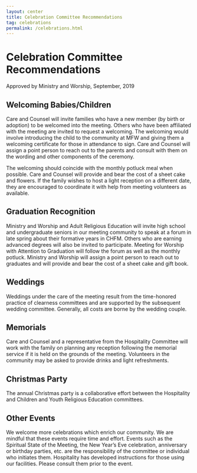 ```yaml
---
layout: center
title: Celebration Committee Recommendations
tag: celebrations
permalink: /celebrations.html
---
```

# Celebration Committee Recommendations
Approved by Ministry and Worship, September, 2019

## Welcoming Babies/Children
Care and Counsel will invite families who have a new member (by birth or
adoption) to be welcomed into the meeting. Others who have been affiliated
with the meeting are invited to request a welcoming. The welcoming would
involve introducing the child to the community at MFW and giving them a
welcoming certificate for those in attendance to sign. Care and Counsel will
assign a point person to reach out to the parents and consult with them on the
wording and other components of the ceremony.

The welcoming should coincide with the monthly potluck meal when possible. Care and
Counsel will provide and bear the cost of a sheet cake and flowers. If the family wishes to host
a light reception on a different date, they are encouraged to coordinate it with help from
meeting volunteers as available.

## Graduation Recognition
Ministry and Worship and Adult Religious Education will invite high school and
undergraduate seniors in our meeting community to speak at a forum in late
spring about their formative years in CHFM. Others who are earning advanced
degrees will also be invited to participate. Meeting for Worship with
Attention to Graduation will follow the forum as well as the monthly potluck.
Ministry and Worship will assign a point person to reach out to graduates and
will provide and bear the cost of a sheet cake and gift book.

## Weddings
Weddings under the care of the meeting result from the time-honored practice
of clearness committees and are supported by the subsequent wedding
committee. Generally, all costs are borne by the wedding couple.

## Memorials
Care and Counsel and a representative from the Hospitality Committee will work
with the family on planning any reception following the memorial service if it
is held on the grounds of the meeting. Volunteers in the community may be
asked to provide drinks and light refreshments.

## Christmas Party
The annual Christmas party is a collaborative effort between the Hospitality
and Children and Youth Religious Education committees.

## Other Events

We welcome more celebrations which enrich our community. We are mindful that
these events require time and effort. Events such as the Spiritual State of
the Meeting, the New Year’s Eve celebration, anniversary or birthday parties,
etc. are the responsibility of the committee or individual who initiates
them. Hospitality has developed instructions for those using our
facilities. Please consult them prior to the event.



